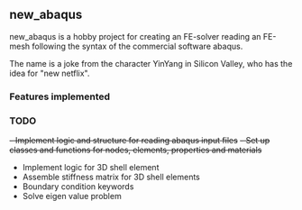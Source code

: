 ## new_abaqus
new_abaqus is a hobby project for creating an FE-solver reading an FE-mesh following the syntax of the commercial software abaqus. 

The name is a joke from the character YinYang in Silicon Valley, who has the idea for "new netflix".

### Features implemented



### TODO
~~- Implement logic and structure for reading abaqus input files~~
~~- Set up classes and functions for nodes, elements, properties and materials~~
- Implement logic for 3D shell element
- Assemble stiffness matrix for 3D shell elements
- Boundary condition keywords
- Solve eigen value problem


